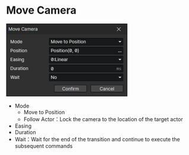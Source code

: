 # Move Camera

![](img/moveCamera-1.png)

- Mode
  - Move to Position
  - Follow Actor：Lock the camera to the location of the target actor
- Easing
- Duration
- Wait：Wait for the end of the transition and continue to execute the subsequent commands
